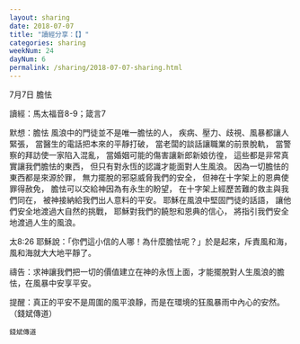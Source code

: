 ```yaml
---
layout: sharing
date: 2018-07-07
title: "讀經分享：【】"
categories: sharing
weekNum: 24
dayNum: 6
permalink: /sharing/2018-07-07-sharing.html
---
```

7月7日 膽怯

讀經：馬太福音8-9；箴言7

默想：膽怯
風浪中的門徒並不是唯一膽怯的人，
疾病、壓力、歧視、風暴都讓人緊張，
當醫生的電話把本來的平靜打破，
當老闆的談話讓職業的前景脫軌，
當警察的拜訪使一家陷入混亂，
當婚姻可能的傷害讓新郎新娘彷徨，
這些都是非常真實讓我們膽怯的東西，
但只有對永恆的認識才能面對人生風浪。
因為一切膽怯的東西都是來源於罪，
無力擺脫的邪惡威脅我們的安全，
但神在十字架上的恩典使罪得赦免，
膽怯可以交給神因為有永生的盼望，
在十字架上經歷苦難的救主與我們同在，
被神接納給我們出人意料的平安。
耶穌在風浪中堅固門徒的話語，
讓他們安全地渡過大自然的挑戰，
耶穌對我們的饒恕和恩典的信心，
將指引我們安全地渡過人生的風浪。

太8:26 耶穌說：「你們這小信的人哪！為什麼膽怯呢？」於是起來，斥責風和海，風和海就大大地平靜了。

禱告：求神讓我們把一切的價值建立在神的永恆上面，才能擺脫對人生風浪的膽怯，在風暴中安享平安。

提醒：真正的平安不是周圍的風平浪靜，而是在環境的狂風暴雨中內心的安然。
（錢斌傳道）

`錢斌傳道`
